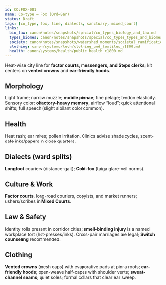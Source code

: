 ```yaml
---
id: CO:FOX-001
name: Co-type — Fox (Ord–Sar)
status: Draft
tags: [co_type, fox, line, dialects, sanctuary, mixed_court]
links:
  bio_law: canon/notes/snapshots/special/co_types_biology_and_law.md
  types_biomes: canon/notes/snapshots/special/co_types_types_and_biomes.md
  society: canon/notes/snapshots/watershed_moments/societal_ramifications_green_skies_c1503_1530.md
  clothing: canon/systems/tech/clothing_and_textiles_c1800.md
  health: canon/systems/health/public_health_c1800.md
---
```


Heat-wise city line for **factor courts, messengers, and Steps clerks**; kit centers on **vented crowns** and **ear-friendly hoods**.

## Morphology
Light frame; narrow muzzle; **mobile pinnae**; fine pelage; tendon elasticity. Sensory color: **olfactory-heavy memory**, airflow “loud”; quick attentional shifts; full speech (slight sibilant color common).

## Health
Heat rash; ear mites; pollen irritation. Clinics advise shade cycles, scent-safe inks/papers in close quarters.

## Dialects (ward splits)
**Longfoot** couriers (distance-gait); **Cold-fox** (taiga glare-veil norms).

## Culture & Work
**Factor courts**, long-road couriers, copyists, and market runners; ushers/scribes in **Mixed Courts**.

## Law & Safety
Identity rolls present in corridor cities; **smell-binding injury** is a named workplace tort (hot-presses/inks). Cross-pair marriages are legal; **Switch counseling** recommended.

## Clothing
**Vented crowns** (mesh caps) with evaporative pads at pinna roots; **ear-friendly hoods**; open-weave half-capes with shoulder vents; **sweat-channel seams**; quiet soles; formal collars that clear ear sweep.
